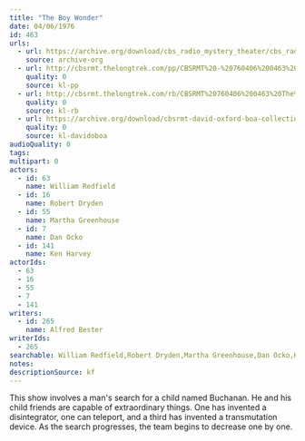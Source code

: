 ```yaml
---
title: "The Boy Wonder"
date: 04/06/1976
id: 463
urls: 
  - url: https://archive.org/download/cbs_radio_mystery_theater/cbs_radio_mystery_theater-0451-0500.zip/cbs_radio_mystery_theater-0451-0500%2Fcbsrmt_0463_the_boy_wonder.mp3
    source: archive-org
  - url: http://cbsrmt.thelongtrek.com/pp/CBSRMT%20-%20760406%200463%20The%20Boy%20Wonder_pp.mp3
    quality: 0
    source: kl-pp
  - url: http://cbsrmt.thelongtrek.com/rb/CBSRMT%20760406%200463%20The%20Boy%20Wonder_wbbm.mp3
    quality: 0
    source: kl-rb
  - url: https://archive.org/download/cbsrmt-david-oxford-boa-collection/CBSRMT-760406-0463-The-Boy-Wonder-(128-44)_WBBM-JE-{BoA}.mp3
    quality: 0
    source: kl-davidoboa
audioQuality: 0
tags: 
multipart: 0
actors:  
  - id: 63
    name: William Redfield  
  - id: 16
    name: Robert Dryden  
  - id: 55
    name: Martha Greenhouse  
  - id: 7
    name: Dan Ocko  
  - id: 141
    name: Ken Harvey
actorIds:  
  - 63  
  - 16  
  - 55  
  - 7  
  - 141
writers:  
  - id: 265
    name: Alfred Bester
writerIds:  
  - 265
searchable: William Redfield,Robert Dryden,Martha Greenhouse,Dan Ocko,Ken Harvey Alfred Bester
notes: 
descriptionSource: kf
---
```

This show involves a man's search for a child named Buchanan. He and his child friends are capable of extraordinary things. One has invented a disintegrator, one can teleport, and a third has invented a transmutation device. As the search progresses, the team begins to decrease one by one.